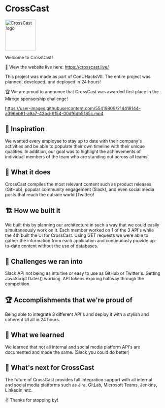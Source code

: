 # CrossCast
<img src="https://user-images.githubusercontent.com/55419809/214406897-aaa348b6-7776-4ded-a748-c45e143c7e1a.png" alt="CrossCast logo" width="100" />

Welcome to CrossCast!

🔗 View the website live here: https://crosscast.live/

This project was made as part of ConUHacksVII. The entire project was planned, developed, and deployed in 24 hours!

🏆 We are proud to announce that CrossCast was awarded first place in the Mirego sponsorship challenge!


https://user-images.githubusercontent.com/55419809/214418144-a396eb81-a9a7-43bd-9f54-00df6db5185c.mp4

 
## 🎨 Inspiration
We wanted every employee to stay up to date with their company's activities and be able to populate their own timeline with their unique qualities. In addition, our goal was to highlight the achievements of individual members of the team who are standing out across all teams. 

## 🔧 What it does
CrossCast compiles the most relevant content such as product releases (GitHub), popular community engagement (Slack), and even social media posts that reach the outside world (Twitter)!

## 🏗 How we built it
We built this by planning our architecture in such a way that we could easily simultaneously work on it. Each member worked on 1 of the 3 API's while the 4th built the UI for CrossCast. Using GET requests we were able to gather the information from each application and continuously provide up-to-date content without the use of databases.

## 🥊 Challenges we ran into
Slack API not being as intuitive or easy to use as GitHub or Twitter's. Getting JavaScript Dates() working. 
API tokens expiring halfway through the competition.

## 🏆 Accomplishments that we're proud of
Being able to integrate 3 different API's and deploy it with a stylish and coherent UI all in 24 hours. 

## 💭 What we learned
We learned that not all internal and social media platform API's are documented and made the same.
(Slack you could do better)

## 🔮 What's next for CrossCast
The future of CrossCast provides full integration support with all internal and social media platforms such as Jira, GitLab, Microsoft Teams, Jenkins, LinkedIn, etc.

✌ Thanks for stopping by!
